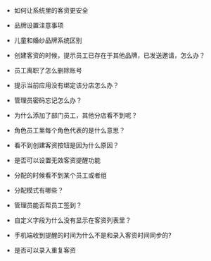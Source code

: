 * 如何让系统里的客资更安全

* 品牌设置注意事项

* 儿童和婚纱品牌系统区别

* 创建客资的时候，提示员工已存在于其他品牌，已发送邀请，怎么办？

* 员工离职了怎么删除账号

* 提示当前应用没有绑定该分店怎么办？

* 管理员密码忘记怎么办？

* 为什么添加了部门员工，其他分店看不到呢？

* 角色员工里每个角色代表的是什么意思？

* 看不到创建客资按钮是因为什么原因？

* 是否可以设置无效客资提醒功能

* 分配的时候看不到某个员工或者组

* 分配模式有哪些？

* 管理员能否帮员工签到？

* 自定义字段为什么没有显示在客资列表里？

* 手机端收到提醒的时间为什么不是和录入客资时间同步的?

* 是否可以录入重复客资



